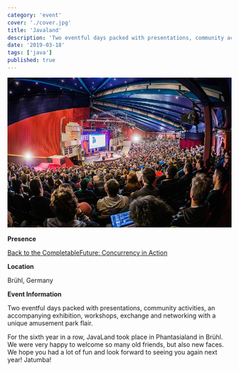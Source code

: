 ```yaml
---
category: 'event'
cover: './cover.jpg'
title: 'Javaland'
description: 'Two eventful days packed with presentations, community activities, an accompanying exhibition, workshops, exchange and networking with a unique amusement park flair.'
date: '2019-03-18'
tags: ['java']
published: true
---
```

![cover](./cover.jpg)

**Presence**

[Back to the CompletableFuture: Concurrency in Action](https://dvinnik.dev/presentations/2018/back-to-the-completable-future)

**Location**

Brühl, Germany

**Event Information**

Two eventful days packed with presentations, community activities, an accompanying exhibition, workshops, exchange and networking with a unique amusement park flair.

For the sixth year in a row, JavaLand took place in Phantasialand in Brühl. We were very happy to welcome so many old friends, but also new faces. We hope you had a lot of fun and look forward to seeing you again next year! Jatumba!
